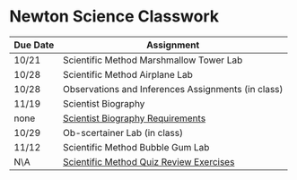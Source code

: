 # Newton Science Classwork

| Due Date | Assignment |
| -------- | ---------- |
| 10/21| Scientific Method Marshmallow Tower Lab |
| 10/28 | Scientific Method Airplane Lab |
| 10/28 | Observations and Inferences Assignments (in class)|
| 11/19 | Scientist Biography |
| none |[Scientist Biography Requirements](lang/scientistbiography.pdf)|
|10/29| Ob-scertainer Lab (in class)|
|11/12| Scientific Method Bubble Gum Lab |
|N\A| [Scientific Method Quiz Review Exercises](SMQuizReveiwSheetNewton.pdf)
